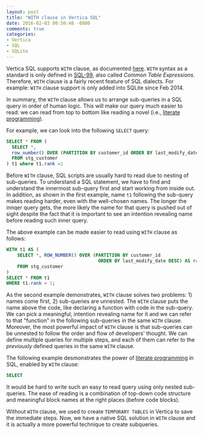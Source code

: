 ```yaml
---
layout: post
title: "WITH clause in Vertica SQL"
date: 2016-02-03 00:50:48 -0800
comments: true
categories: 
- Vertica
- SQL
- SQLite
---
```


Vertica SQL supports `WITH` clause, as documented [here](https://my.vertica.com/docs/7.1.x/HTML/index.htm#Authoring/AnalyzingData/Queries/WITHClausesInSELECT.htm).
`WITH` syntax as a standard is only defined in [SQL-99](https://en.wikipedia.org/wiki/SQL:1999), also called *Common Table Expressions*. Therefore, `WITH` clause is a fairly recent feature of SQL dialects. For example: `WITH` clause support is only added into SQLite since Feb 2014.

In summary, the `WITH` clause allows us to arrange sub-queries in a SQL query in order of human logic. This will make our query much easier to read: we can read from top to bottom like reading a novel (i.e., [literate programming](https://en.wikipedia.org/wiki/Literate_programming)). 

For example, we can look into the following `SELECT` query:

``` sql Hard to read
SELECT * FROM (
  SELECT *,
  row_number() OVER (PARTITION BY customer_id ORDER BY last_modify_date DESC) AS rank 
  FROM stg_customer
) t1 where t1.rank =1
```

Before `WITH` clause, SQL scripts are usually hard to read due to nesting of sub-queries. 
To understand a SQL statement, we have to find and understand the innermost sub-query first and start working from inside out.
In addition, as shown in the first example, name `t1` following the sub-query makes reading harder, even with the well-chosen names.
The longer the innqer query gets, the more likely the name for that query is pushed out of sight despite the fact that it is important to see an intention revealing name before reading such inner query.

The above example can be made easier to read using `WITH` clause as follows:

``` sql Easy to read
WITH t1 AS (
    SELECT *, ROW_NUMBER() OVER (PARTITION BY customer_id 
                                  ORDER BY last_modify_date DESC) AS rank 
    FROM stg_customer
)
SELECT * FROM t1
WHERE t1.rank = 1;  
```

As the second example demonstrates, `WITH` clause solves two problems: 1) names come first, 2) sub-queries are unnested.
The `WITH` clause puts the name above the code, like declaring a function with code in the sub-query.
We can pick a meaningful, intention revealing name for it and we can refer to that "function" in the following sub-queries in the same `WITH` clause. 
Moreover, the most powerful impact of `WITH` clause is that sub-queries can be unnested to follow the order and flow of developers' thought.
We can define multiple queries for multiple steps, and each of them can refer to the *previously* defined queries in the same `WITH` clause.

The following example desmonstrates the power of [literate programming](https://en.wikipedia.org/wiki/Literate_programming) in SQL, enabled by `WITH` clause:

``` sql Traffic classification
SELECT
```

It would be hard to write such an easy to read query using only nested sub-queries.
The ease of reading is a combination of top-down code structure and meaningful block names at the right places (before code blocks).

Without `WITH` clause, we used to create `TEMPORARY TABLES` in Vertica to save the immediate steps.
Now, we have a native SQL solution in `WITH` clause and it is actually a more powerful technique to create subqueries.
